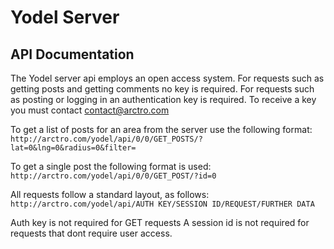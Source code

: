 # Yodel Server
## API Documentation
The Yodel server api employs an open access system. For requests such as getting posts and getting comments no key is required. For requests such as posting or logging in an authentication key is required. To receive a key you must contact contact@arctro.com

To get a list of posts for an area from the server use the following format:
`
http://arctro.com/yodel/api/0/0/GET_POSTS/?lat=0&lng=0&radius=0&filter=
`

To get a single post the following format is used:
`
http://arctro.com/yodel/api/0/0/GET_POST/?id=0
`

All requests follow a standard layout, as follows:
`
http://arctro.com/yodel/api/AUTH KEY/SESSION ID/REQUEST/FURTHER DATA
`

Auth key is not required for GET requests
A session id is not required for requests that dont require user access.

